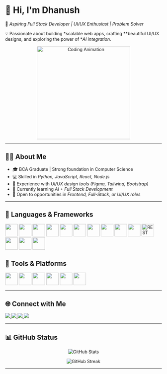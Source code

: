 # 👋 Hi, I'm Dhanush

🚀 *Aspiring Full Stack Developer | UI/UX Enthusiast | Problem Solver*  

💡 Passionate about building *scalable web apps, crafting **beautiful UI/UX designs, and exploring the power of **AI integration*.  

<p align="center">
  <img src="https://media.giphy.com/media/3o7TKtnuHOHHUjR38Y/giphy.gif" alt="Coding Animation" width="300"/>
</p>


---

## 🧑‍💻 About Me
- 🎓 BCA Graduate | Strong foundation in Computer Science  
- 💻 Skilled in *Python, JavaScript, React, Node.js*  
- 🎨 Experience with *UI/UX design tools (Figma, Tailwind, Bootstrap)*  
- 🌱 Currently learning *AI + Full Stack Development*  
- 💼 Open to opportunities in *Frontend, Full-Stack, or UI/UX roles*  

---

## 🚀 Languages & Frameworks  

<p>
  <img src="https://cdn.jsdelivr.net/gh/devicons/devicon/icons/html5/html5-original.svg" width="40" height="40"/>
  <img src="https://cdn.jsdelivr.net/gh/devicons/devicon/icons/css3/css3-original.svg" width="40" height="40"/>
  <img src="https://cdn.jsdelivr.net/gh/devicons/devicon/icons/react/react-original.svg" width="40" height="40"/>
  <img src="https://img.icons8.com/color/48/tailwindcss.png" width="40" height="40"/>
  <img src="https://cdn.jsdelivr.net/gh/devicons/devicon/icons/bootstrap/bootstrap-original.svg" width="40" height="40"/>
  <img src="https://cdn.jsdelivr.net/gh/devicons/devicon/icons/mysql/mysql-original.svg" width="40" height="40"/>
  <img src="https://cdn.jsdelivr.net/gh/devicons/devicon/icons/nodejs/nodejs-original.svg" width="40" height="40"/>
  <img src="https://cdn.jsdelivr.net/gh/devicons/devicon/icons/mongodb/mongodb-original.svg" width="40" height="40"/>
  <img src="https://cdn.jsdelivr.net/gh/devicons/devicon/icons/python/python-original.svg" width="40" height="40"/>
  <img src="https://cdn.jsdelivr.net/gh/devicons/devicon/icons/django/django-plain.svg" width="40" height="40"/>
  <img src="https://img.icons8.com/external-flat-juicy-fish/60/external-api-coding-and-development-flat-flat-juicy-fish.png" width="40" height="40" title="REST API"/>
  <img src="https://cdn.jsdelivr.net/gh/devicons/devicon/icons/figma/figma-original.svg" width="40" height="40"/>
  <img src="https://cdn.jsdelivr.net/gh/devicons/devicon/icons/photoshop/photoshop-plain.svg" width="40" height="40"/>
  <img src="https://cdn.jsdelivr.net/gh/devicons/devicon/icons/illustrator/illustrator-plain.svg" width="40" height="40"/>
</p>

## 🔧 Tools & Platforms  

<p>
  <img src="https://cdn.jsdelivr.net/gh/devicons/devicon/icons/git/git-original.svg" width="40" height="40"/>
  <img src="https://cdn.jsdelivr.net/gh/devicons/devicon/icons/github/github-original.svg" width="40" height="40"/>
  <img src="https://cdn.jsdelivr.net/gh/devicons/devicon/icons/vscode/vscode-original.svg" width="40" height="40"/>
  <img src="https://resources.jetbrains.com/storage/products/company/brand/logos/PyCharm_icon.png" width="40" height="40"/>
  <img src="https://cdn.jsdelivr.net/gh/devicons/devicon/icons/anaconda/anaconda-original.svg" width="40" height="40"/>
  <img src="https://img.icons8.com/external-tal-revivo-color-tal-revivo/48/000000/external-postman-is-the-only-complete-api-development-environment-logo-color-tal-revivo.png" width="40" height="40"/>


 ---

 
## 🌐 Connect with Me  
<p align="left">
  <a href="https://www.linkedin.com/in/dhanush-m-970136325/" target="_blank">
    <img src="https://img.shields.io/badge/LinkedIn-0077B5.svg?&style=for-the-badge&logo=linkedin&logoColor=white"/>
  </a>
  <a href="dhanushmurugan3075@gmail.com">
    <img src="https://img.shields.io/badge/Gmail-D14836.svg?&style=for-the-badge&logo=gmail&logoColor=white"/>
  </a>
  <a href="https://dhanush1374949.github.io/Morden-portfolio/" target="_blank">
    <img src="https://img.shields.io/badge/Portfolio-000000.svg?&style=for-the-badge&logo=firefox&logoColor=white"/>
  </a>
  <a href="https://www.behance.net/dhanushmurugan2596" target="_blank">
    <img src="https://img.shields.io/badge/Behance-1769FF.svg?&style=for-the-badge&logo=behance&logoColor=white"/>
  </a>
</p>

---


## 📊 GitHub Status  

<p align="center">
  <img src="https://github-readme-stats.vercel.app/api?username=Dhanush1374949&show_icons=true&theme=tokyonight" alt="GitHub Stats" />
</p>  

<p align="center">
  <img src="https://github-readme-streak-stats.herokuapp.com/?user=Dhanush1374949&theme=tokyonight" alt="GitHub Streak" />
</p>  



---


